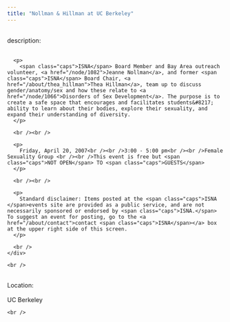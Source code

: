 ```yaml
---
title: "Nollman & Hillman at UC Berkeley"
---
```


<div class="flexinode-body flexinode-2">
  <div class="flexinode-textarea-1">
    <div class="form-item">
      <br /> <label>description:</label><br /><br /> 
      
      <p>
        <span class="caps">ISNA</span> Board Member and Bay Area outreach volunteer, <a href="/node/1082">Jeanne Nollman</a>, and former <span class="caps">ISNA</span> Board Chair, <a href="/about/thea_hillman">Thea Hillman</a>, team up to discuss gender/anatomy/sex and how these relate to <a href="/node/1066">Disorders of Sex Development</a>. The purpose is to create a safe space that encourages and facilitates students&#8217; ability to learn about their bodies, explore their sexuality, and expand their understanding of diversity.
      </p>
      
      <br /><br />
      
      <p>
        Friday, April 20, 2007<br /><br />3:00 - 5:00 pm<br /><br />Female Sexuality Group <br /><br />This event is free but <span class="caps">NOT OPEN</span> TO <span class="caps">GUESTS</span>
      </p>
      
      <br /><br />
      
      <p>
        Standard disclaimer: Items posted at the <span class="caps">ISNA </span>events site are provided as a public service, and are not necessarily sponsored or endorsed by <span class="caps">ISNA.</span> To suggest an event for posting, go to the <a href="/about/contact">contact <span class="caps">ISNA</span></a> box at the upper right side of this screen.
      </p>
      
      <br />
    </div>
    
    <br />
  </div>
  
  <div class="flexinode-textfield-2">
    <div class="form-item">
      <br /> <label>Location:</label><br /><br /> UC Berkeley<br />
    </div>
    
    <br />
  </div>
</div>